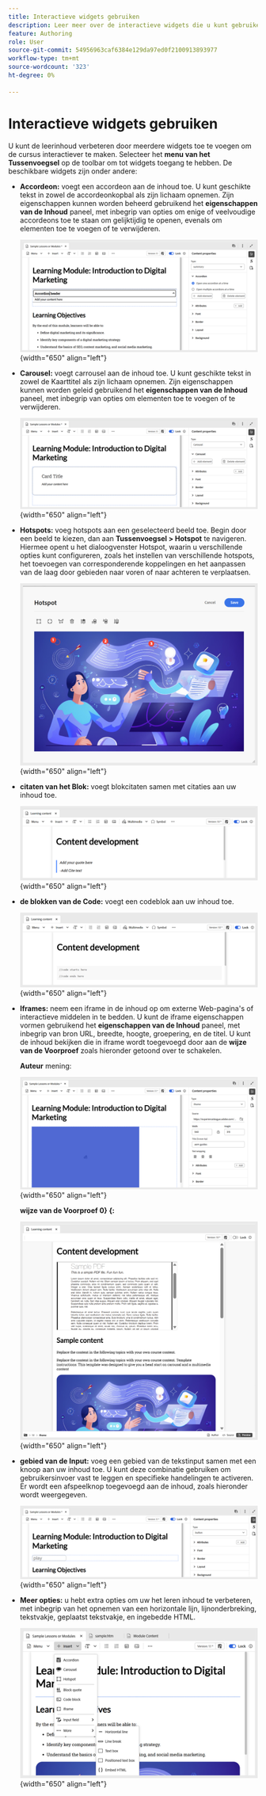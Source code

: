 ```yaml
---
title: Interactieve widgets gebruiken
description: Leer meer over de interactieve widgets die u kunt gebruiken in de leerinhoud.
feature: Authoring
role: User
source-git-commit: 54956963caf6384e129da97ed0f2100913893977
workflow-type: tm+mt
source-wordcount: '323'
ht-degree: 0%

---
```


# Interactieve widgets gebruiken

U kunt de leerinhoud verbeteren door meerdere widgets toe te voegen om de cursus interactiever te maken. Selecteer het **menu van het Tussenvoegsel** op de toolbar om tot widgets toegang te hebben. De beschikbare widgets zijn onder andere:

- **Accordeon:** voegt een accordeon aan de inhoud toe. U kunt geschikte tekst in zowel de accordeonkopbal als zijn lichaam opnemen. Zijn eigenschappen kunnen worden beheerd gebruikend het **eigenschappen van de Inhoud** paneel, met inbegrip van opties om enige of veelvoudige accordeons toe te staan om gelijktijdig te openen, evenals om elementen toe te voegen of te verwijderen.

  ![](assets/accordion-learning-content.png){width="650" align="left"}

- **Carousel:** voegt carrousel aan de inhoud toe. U kunt geschikte tekst in zowel de Kaarttitel als zijn lichaam opnemen. Zijn eigenschappen kunnen worden geleid gebruikend het **eigenschappen van de Inhoud** paneel, met inbegrip van opties om elementen toe te voegen of te verwijderen.

  ![](assets/carousal-learning-content.png){width="650" align="left"}

- **Hotspots:** voeg hotspots aan een geselecteerd beeld toe. Begin door een beeld te kiezen, dan aan **Tussenvoegsel > Hotspot** te navigeren. Hiermee opent u het dialoogvenster Hotspot, waarin u verschillende opties kunt configureren, zoals het instellen van verschillende hotspots, het toevoegen van corresponderende koppelingen en het aanpassen van de laag door gebieden naar voren of naar achteren te verplaatsen.

  ![](assets/hotspot-learning-content.png){width="650" align="left"}

- **citaten van het Blok:** voegt blokcitaten samen met citaties aan uw inhoud toe.

  ![](assets/block-quote-learning-content.png){width="650" align="left"}

- **de blokken van de Code:** voegt een codeblok aan uw inhoud toe.

  ![](assets/code-block-learning-content.png){width="650" align="left"}

- **Iframes:** neem een iframe in de inhoud op om externe Web-pagina&#39;s of interactieve middelen in te bedden. U kunt de iframe eigenschappen vormen gebruikend het **eigenschappen van de Inhoud** paneel, met inbegrip van bron URL, breedte, hoogte, groepering, en de titel. U kunt de inhoud bekijken die in iframe wordt toegevoegd door aan de **wijze van de Voorproef** zoals hieronder getoond over te schakelen.

  **Auteur** mening:

  ![](assets/iframe-learning-content.png){width="650" align="left"}


  **wijze van de Voorproef 0&rbrace; &lbrace;:**

  ![](assets/iframe-learning-content-preview.png){width="650" align="left"}

- **gebied van de Input:** voeg een gebied van de tekstinput samen met een knoop aan uw inhoud toe. U kunt deze combinatie gebruiken om gebruikersinvoer vast te leggen en specifieke handelingen te activeren. Er wordt een afspeelknop toegevoegd aan de inhoud, zoals hieronder wordt weergegeven.

  ![](assets/button-learning-content.png){width="650" align="left"}

- **Meer opties:** u hebt extra opties om uw het leren inhoud te verbeteren, met inbegrip van het opnemen van een horizontale lijn, lijnonderbreking, tekstvakje, geplaatst tekstvakje, en ingebedde HTML.

  ![](assets/more-options-learning-content.png){width="650" align="left"}
